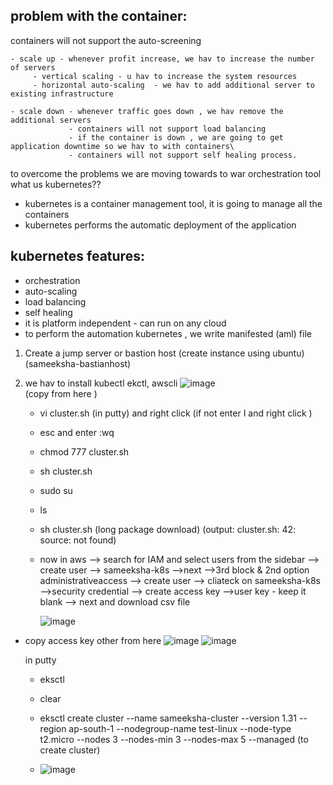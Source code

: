 problem with the container:
--------------------------
containers will not support the auto-screening
```
- scale up - whenever profit increase, we hav to increase the number of servers
     - vertical scaling - u hav to increase the system resources
     - horizontal auto-scaling  - we hav to add additional server to existing infrastructure
```
```
- scale down - whenever traffic goes down , we hav remove the additional servers
             - containers will not support load balancing
             - if the container is down , we are going to get application downtime so we hav to with containers\
             - containers will not support self healing process.
```
to overcome the problems we are moving towards to war orchestration tool
<br>
what us kubernetes??
+ kubernetes is a container management tool, it is going to manage all the containers
+ kubernetes performs the automatic deployment of the application

kubernetes features:
---------------------
+ orchestration
+ auto-scaling
+ load balancing
+ self healing
+ it is platform independent - can run on any cloud
+ to perform the automation kubernetes , we write manifested (aml) file


1. Create a jump server or bastion host  (create instance using ubuntu) (sameeksha-bastianhost)

2. we hav to install kubectl ekctl, awscli
   ![image](https://github.com/user-attachments/assets/f1dbb659-26a0-4ddb-b82e-29524cc48be4) <br> (copy from here )
   - vi cluster.sh (in putty) and right click (if not enter I and right click )
   - esc and enter :wq
   - chmod 777 cluster.sh
   - sh cluster.sh
   - sudo su
   - ls
   - sh cluster.sh (long package download) (output: cluster.sh: 42: source: not found)
   - now in aws --> search for IAM and select users from the sidebar --> create user --> sameeksha-k8s -->next -->3rd block & 2nd option administrativeaccess --> create user --> cliateck on sameeksha-k8s -->security credential --> create access key -->user key - keep it blank --> next and download csv file

     ![image](https://github.com/user-attachments/assets/be8f6a57-e0c6-485f-bb64-cd212bec3ef4)
  - copy access key other from here
     ![image](https://github.com/user-attachments/assets/803d06cd-787f-42de-80e3-2c96c7972019)
     ![image](https://github.com/user-attachments/assets/ef2754d6-0a68-4c75-964f-f279df0c8129)

     in putty
     - eksctl
     - clear
     - eksctl create cluster --name sameeksha-cluster --version 1.31 --region ap-south-1 --nodegroup-name test-linux --node-type t2.micro --nodes 3 --nodes-min 3 --nodes-max 5 --managed  (to create cluster)
   
     - ![image](https://github.com/user-attachments/assets/a757acfc-6553-4bc3-a028-1eec04b04051)


     

